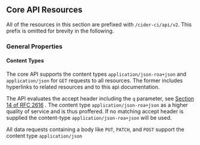 ## Core API Resources

All of the resources in this section are prefixed with `/cider-ci/api/v2`. This
prefix is omitted for brevity in the following. 


### General Properties 

#### Content Types 

The core API supports the content types `application/json-roa+json` and
`application/json` for `GET` requests to all resources. The former
includes hyperlinks to related resources and to this api documentation.

The API evaluates the accept header including the `q` parameter, see [Section
14 of RFC 2616][] . The content type `application/json-roa+json` as a higher
quality of service and is thus proffered. If no matching accept header is
supplied the content-type `application/json-roa+json` will be used.


All data requests containing a body like `PUT`, `PATCH`, and `POST`
support the content type `application/json`



  [Section 14 of RFC 2616]: http://www.w3.org/Protocols/rfc2616/rfc2616-sec14.html


